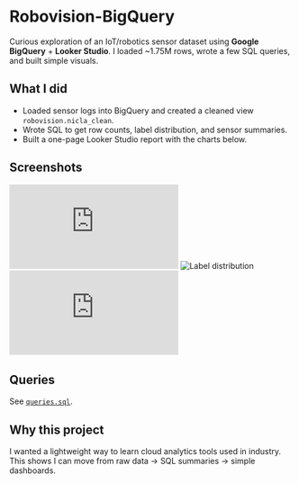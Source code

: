 # Robovision-BigQuery

Curious exploration of an IoT/robotics sensor dataset using **Google BigQuery** + **Looker Studio**.
I loaded ~1.75M rows, wrote a few SQL queries, and built simple visuals.

## What I did
- Loaded sensor logs into BigQuery and created a cleaned view `robovision.nicla_clean`.
- Wrote SQL to get row counts, label distribution, and sensor summaries.
- Built a one-page Looker Studio report with the charts below.

## Screenshots
![Row count](https://github.com/lavj1462/Robovision-BigQuery/blob/35f93a9d1909e04f95ce7fb6cb062002475c7160/01_row_count%20(1).pdf)
![Label distribution](https://lookerstudio.google.com/s/gdq1g4b4QGA)
![Top temperatures](https://github.com/lavj1462/Robovision-BigQuery/blob/35f93a9d1909e04f95ce7fb6cb062002475c7160/03_top_temps.pdf)

## Queries
See [`queries.sql`](queries.sql).

## Why this project
I wanted a lightweight way to learn cloud analytics tools used in industry.  
This shows I can move from raw data → SQL summaries → simple dashboards.
